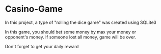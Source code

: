 # Casino-Game
In this project, a type of "rolling the dice game" was created using SQLite3

In this game, you should bet some money by max your money or opponent's money. If someone lost all money, game will be over.

Don't forget to get your daily reward
